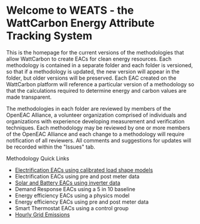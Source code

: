 # Welcome to WEATS - the WattCarbon Energy Attribute Tracking System

This is the homepage for the current versions of the methodologies that allow WattCarbon to create EACs for clean energy resources. Each methodology is contained in a separate folder and each folder is versioned, so that if a methodology is updated, the new version will appear in the folder, but older versions will be preserved. Each EAC created on the WattCarbon platform will reference a particular version of a methodology so that the calculations required to determine energy and carbon values are made transparent.

The methodologies in each folder are reviewed by members of the OpenEAC Alliance, a volunteer organization comprised of individuals and organizations with experience developing measurement and verification techniques. Each methodology may be reviewed by one or more members of the OpenEAC Alliance and each change to a methodology will require notification of all reviewers. All comments and suggestions for updates will be recorded within the "Issues" tab.

Methodology Quick Links
- [Electrification EACs using calibrated load shape models](https://github.com/wattcarbon/WEATS/blob/main/Electrification-modeled.md)
- Electrification EACs using pre and post meter data
- [Solar and Battery EACs using inverter data](https://github.com/wattcarbon/WEATS/blob/main/solar-and-battery-EACs.md)
- Demand Response EACs using a 5 in 10 baseline
- Energy efficiency EACs using a physics model
- Energy efficiency EACs using pre and post meter data
- Smart Thermostat EACs using a control group
- [Hourly Grid Emissions](https://github.com/wattcarbon/WEATS/blob/main/hourly-grid-emissions.md)
